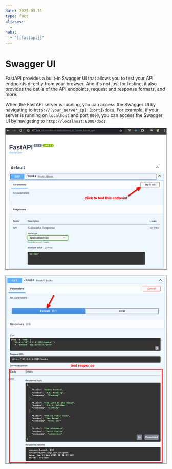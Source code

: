 ```yaml
---
date: 2025-03-11
type: fact
aliases:
  -
hubs:
  - "[[fastapi]]"
---
```


# Swagger UI

FastAPI provides a built-in Swagger UI that allows you to test your API endpoints directly from your browser. And it's not just for testing, it also provides the detils of the API endpoints, request and response formats, and more.

When the FastAPI server is running, you can access the Swagger UI by navigating to `http://[your_server_ip]:[port]/docs`. For example, if your server is running on `localhost` and port `8000`, you can access the Swagger UI by navigating to `http://localhost:8000/docs`.


![swagger-ui-definition.png](../assets/imgs/swagger-ui-definition.png)

![swagger-ui-test.png](../assets/imgs/swagger-ui-test.png)



